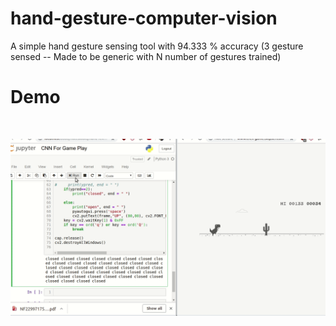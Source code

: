 # hand-gesture-computer-vision
A simple hand gesture sensing tool with 94.333 % accuracy (3 gesture sensed -- Made to be generic with N number of gestures trained)

# Demo
<br>

![Gif-Playing-Game](https://github.com/ashishgupta1350/hand-gesture-computer-vision/blob/master/Game%20Play.gif)
